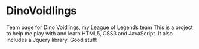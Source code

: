 DinoVoidlings
=============

Team page for Dino Voidlings, my League of Legends team
This is a project to help me play with and learn HTML5, CSS3 and JavaScript. It also includes a Jquery library. Good stuff!
